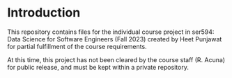# Introduction
This repository contains files for the individual course project in ser594: Data Science for Software Engineers (Fall 2023) created by Heet Punjawat for partial fulfillment of the course requirements.

At this time, this project has not been cleared by the course staff (R. Acuna) for public release, and must be kept within a private repository.

